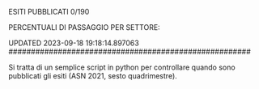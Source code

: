 ESITI PUBBLICATI 0/190 

PERCENTUALI DI PASSAGGIO PER SETTORE:

UPDATED 2023-09-18 19:18:14.897063
###################################################### 

Si tratta di un semplice script in python per controllare quando sono pubblicati gli esiti (ASN 2021, sesto quadrimestre).

